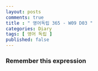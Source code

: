 ```yaml
---
layout: posts
comments: true
title : " 영어독립 365 - W09 D03 "
categories: Diary
tags: [ 영어 독립 ]
published: false
---
```


### Remember this expression

```

```

